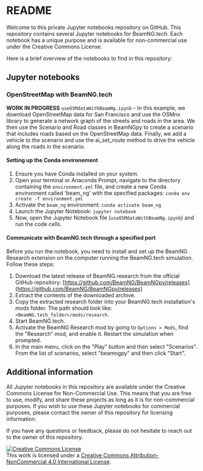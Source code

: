 # README

Welcome to this private Jupyter notebooks repository on GitHub. This repository contains several Jupyter notebooks for BeamNG.tech. Each notebook has a unique purpose and is available for non-commercial use under the Creative Commons License.

Here is a brief overview of the notebooks to find in this repository:

## Jupyter notebooks

### OpenStreetMap with BeamNG.tech

**WORK IN PROGRESS** `useOSMdataWithBeamNg.ipynb` - In this example, we download OpenStreetMap data for San Francisco and use the OSMnx library to generate a network graph of the streets and roads in the area. We then use the Scenario and Road classes in BeamNGpy to create a scenario that includes roads based on the OpenStreetMap data. Finally, we add a vehicle to the scenario and use the ai_set_route method to drive the vehicle along the roads in the scenario.

#### Setting up the Conda environement

1. Ensure you have Conda installed on your system.
2. Open your terminal or Anaconda Prompt, navigate to the directory containing the `environment.yml` file, and create a new Conda environment called 'beam_ng' with the specified packages: `conda env create -f environment.yml`
3. Activate the `beam_ng` environment: `conda activate beam_ng`
4. Launch the Jupyter Notebook: `jupyter notebook`
5. Now, open the Jupyter Notebook file (`useOSMdataWithBeamNg.ipynb`) and run the code cells.

#### Communicate with BeamNG.tech through a specified port

Before you run the notebook, you need to install and set up the BeamNG Research extension on the computer running the BeamNG.tech simulation. Follow these steps:

1. Download the latest release of BeamNG.research from the official GitHub repository: [https://github.com/BeamNG/BeamNGpy/releases](https://github.com/BeamNG/BeamNGpy/releases)
2. Extract the contents of the downloaded archive.
3. Copy the extracted research folder into your BeamNG.tech installation's mods folder. The path should look like: `<BeamNG.tech_folder>/mods/research`.
4. Start BeamNG.tech.
5. Activate the BeamNG Research mod by going to `Options > Mods`, find the "Research" mod, and enable it. Restart the simulation when prompted.
6. In the main menu, click on the "Play" button and then select "Scenarios". From the list of scenarios, select "beamngpy" and then click "Start".

## Additional information

All Jupyter notebooks in this repository are available under the Creative Commons License for Non-Commercial Use. This means that you are free to use, modify, and share these projects as long as it is for non-commercial purposes. If you wish to use these Jupyter notebooks for commercial purposes, please contact the owner of this repository for licensing information.

If you have any questions or feedback, please do not hesitate to reach out to the owner of this repository.

<a rel="license" href="http://creativecommons.org/licenses/by-nc/4.0/">
    <img
        alt="Creative Commons License"
        style="border-width:0"
        src="https://i.creativecommons.org/l/by-nc/4.0/80x15.png"
    />
</a>
<br />
This work is licensed under a <a rel="license" href="http://creativecommons.org/licenses/by-nc/4.0/">Creative Commons Attribution-NonCommercial 4.0 International License</a>.
